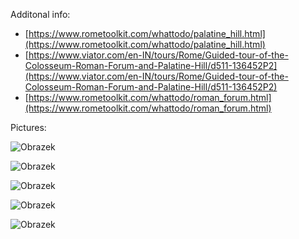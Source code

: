 Additonal info: 

- [https://www.rometoolkit.com/whattodo/palatine_hill.html](https://www.rometoolkit.com/whattodo/palatine_hill.html)
- [https://www.viator.com/en-IN/tours/Rome/Guided-tour-of-the-Colosseum-Roman-Forum-and-Palatine-Hill/d511-136452P2](https://www.viator.com/en-IN/tours/Rome/Guided-tour-of-the-Colosseum-Roman-Forum-and-Palatine-Hill/d511-136452P2)
- [https://www.rometoolkit.com/whattodo/roman_forum.html](https://www.rometoolkit.com/whattodo/roman_forum.html)

Pictures: 

![Obrazek](https://www.shutterstock.com/image-photo/house-augustus-on-palatine-hill-260nw-2332580407.jpg)

![Obrazek](https://www.shutterstock.com/image-vector/meeting-web-icon-set-line-260nw-2271375997.jpg)

![Obrazek](https://www.shutterstock.com/image-vector/esg-business-horizontal-banner-background-260nw-2370266241.jpg)

![Obrazek](https://www.shutterstock.com/shutterstock/photos/2251582741/display_1500/stock-photo-jakarta-january-world-economic-forum-wef-logo-seen-on-billboard-is-an-international-non-2251582741.jpg)

![Obrazek](https://www.shutterstock.com/image-vector/vinnytsia-ukraine-october-16-2023-260nw-2375564687.jpg)

